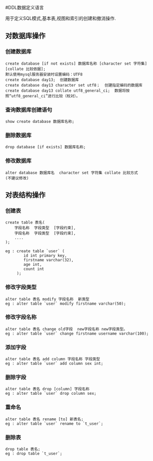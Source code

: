 
#DDL数据定义语言

用于定义SQL模式,基本表,视图和索引的创建和撤消操作.

## 对数据库操作
### 创建数据库
	
	create database [if not exists] 数据库名称 [character set 字符集] [collate 比较依据];
	默认使用mysql服务器安装时设置编码：UTF8
	create database day13;  创建数据库
	create database day13 character set utf8；  创建指定编码的数据库
	create database day13 collate utf8_general_ci;  数据将按照“utf8_general_ci”进行比较（校对）。
### 查询数据库创建语句
	
	show create database 数据库名称;
### 删除数据库
	
	drop database [if exists] 数据库名称;
### 修改数据库
	
	alter database 数据库名  character set 字符集 collate 比较方式
	(不建议修改)

## 对表结构操作
### 创建表

	create table 表名(
		字段名称  字段类型  [字段约束],
		字段名称  字段类型  [字段约束],
		....
	);
			
	eg : create table `user` (
			id int primary key,
			firstname varchar(32),
			age int,
			count int
		 );

### 修改字段类型
	alter table 表名 modify 字段名称  新类型
	eg : alter table `user` modify firstname varchar(50);
### 修改字段名称
	alter table 表名 change old字段  new字段名称 new字段类型。
	eg : alter table `user` change firstname username varchar(100);
### 添加字段
	alter table 表名 add column 字段名称 字段类型
	eg : alter table `user` add column sex int;
### 删除字段
	alter table 表名 drop [column] 字段名称
	eg : alter table `user` drop column sex;
### 重命名
	alter table 表名 rename [to] 新表名;
	eg : alter table `user` rename to `t_user`;
### 删除表
	drop table 表名;
	eg : drop table `t_user`;

